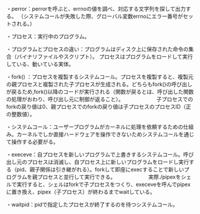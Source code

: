 ・perror：perrorを呼ぶと、errnoの値を調べ、対応する文字列を探して出力する。
		（システムコールが失敗した際、グローバル変数errnoにエラー番号がセットされる。）

・プロセス：実行中のプログラム。

・プログラムとプロセスの違い：プログラムはディスク上に保存された命令の集合（バイナリファイルやスクリプト）。
						プロセスはプログラムをロードして実行している、動いている実体。

・fork() ：プロセスを複製するシステムコール。プロセスを複製すると、複製元の親プロセスと複製された子プロセスが生成される。どちらもfork()の呼び出しが戻るため,fork()以降のコードが実行される（関数が戻るとは、呼び出した関数の処理がおわり、呼び出し元に制御が返ること）。
　　　　　　子プロセスでのforkの戻り値は0、親プロセスでのforkの戻り値は子プロセスのプロセスID（正の整数値）。

・システムコール：ユーザープログラムがカーネルに処理を依頼するための仕組み。カーネルでしか直接ハードウェアを操作できないためシステムコールを通じて操作する必要がる。

・execeve：自プロセスを新しいプログラムで上書きするシステムコール。呼び出し元のプロセスは消滅し、自プロセス上に新しいプログラムをロードし実行する（pid、親子関係は引き継がれる）。forkして即座にexecすることで新しいプログラムを親プロセスと並行して実行できる。
　　　　　　実際./pipexをシェルで実行すると、シェルはforkで子プロセスをつくり、execeveを呼んでpipexに置き換え、pipex（子プロセス）が終わるまでwaitしている。

・waitpid：pidで指定したプロセスが終了するのを待つシステムコール。
